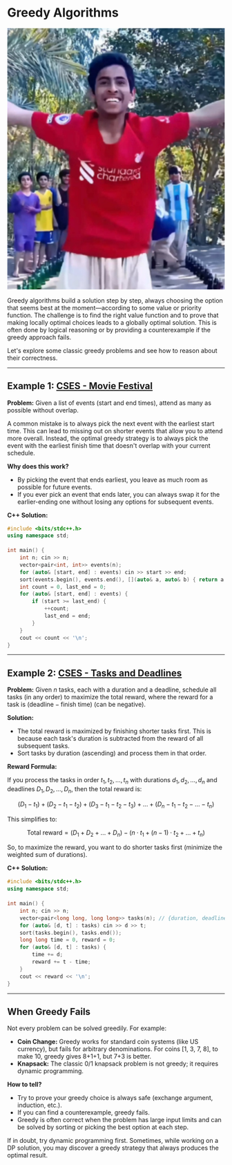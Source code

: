 # Greedy Algorithms


![Greedy mr](/img/mrgriddy.jpeg)

Greedy algorithms build a solution step by step, always choosing the option that seems best at the moment—according to some value or priority function. The challenge is to find the right value function and to prove that making locally optimal choices leads to a globally optimal solution. This is often done by logical reasoning or by providing a counterexample if the greedy approach fails.

Let's explore some classic greedy problems and see how to reason about their correctness.

---

## Example 1: [CSES - Movie Festival](https://cses.fi/problemset/task/1629)

**Problem:** Given a list of events (start and end times), attend as many as possible without overlap.

A common mistake is to always pick the next event with the earliest start time. This can lead to missing out on shorter events that allow you to attend more overall. Instead, the optimal greedy strategy is to always pick the event with the earliest finish time that doesn't overlap with your current schedule.


**Why does this work?**
- By picking the event that ends earliest, you leave as much room as possible for future events.
- If you ever pick an event that ends later, you can always swap it for the earlier-ending one without losing any options for subsequent events.

**C++ Solution:**

```cpp
#include <bits/stdc++.h>
using namespace std;

int main() {
    int n; cin >> n;
    vector<pair<int, int>> events(n);
    for (auto& [start, end] : events) cin >> start >> end;
    sort(events.begin(), events.end(), [](auto& a, auto& b) { return a.second < b.second; });
    int count = 0, last_end = 0;
    for (auto& [start, end] : events) {
        if (start >= last_end) {
            ++count;
            last_end = end;
        }
    }
    cout << count << '\n';
}
```

---

## Example 2: [CSES - Tasks and Deadlines](https://cses.fi/problemset/task/1630)

**Problem:** Given $n$ tasks, each with a duration and a deadline, schedule all tasks (in any order) to maximize the total reward, where the reward for a task is $(\text{deadline} - \text{finish time})$ (can be negative).


**Solution:**
- The total reward is maximized by finishing shorter tasks first. This is because each task's duration is subtracted from the reward of all subsequent tasks.
- Sort tasks by duration (ascending) and process them in that order.

**Reward Formula:**

If you process the tasks in order $t_1, t_2, \ldots, t_n$ with durations $d_1, d_2, \ldots, d_n$ and deadlines $D_1, D_2, \ldots, D_n$, then the total reward is:

$$
(D_1 - t_1) + (D_2 - t_1 - t_2) + (D_3 - t_1 - t_2 - t_3) + \ldots + (D_n - t_1 - t_2 - \ldots - t_n)
$$

This simplifies to:

$$
\text{Total reward} = (D_1 + D_2 + \ldots + D_n) - (n \cdot t_1 + (n-1) \cdot t_2 + \ldots + t_n)
$$

So, to maximize the reward, you want to do shorter tasks first (minimize the weighted sum of durations).

**C++ Solution:**

```cpp
#include <bits/stdc++.h>
using namespace std;

int main() {
    int n; cin >> n;
    vector<pair<long long, long long>> tasks(n); // {duration, deadline}
    for (auto& [d, t] : tasks) cin >> d >> t;
    sort(tasks.begin(), tasks.end());
    long long time = 0, reward = 0;
    for (auto& [d, t] : tasks) {
        time += d;
        reward += t - time;
    }
    cout << reward << '\n';
}
```

---

## When Greedy Fails

Not every problem can be solved greedily. For example:
- **Coin Change:** Greedy works for standard coin systems (like US currency), but fails for arbitrary denominations. For coins [1, 3, 7, 8], to make 10, greedy gives 8+1+1, but 7+3 is better.
- **Knapsack:** The classic 0/1 knapsack problem is not greedy; it requires dynamic programming.


**How to tell?**
- Try to prove your greedy choice is always safe (exchange argument, induction, etc.).
- If you can find a counterexample, greedy fails.
- Greedy is often correct when the problem has large input limits and can be solved by sorting or picking the best option at each step.

If in doubt, try dynamic programming first. Sometimes, while working on a DP solution, you may discover a greedy strategy that always produces the optimal result.